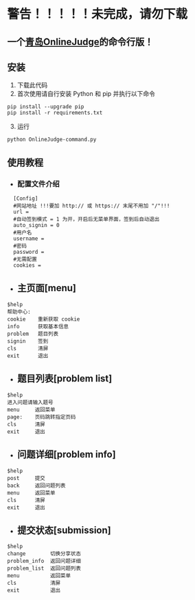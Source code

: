 # 警告！！！！！未完成，请勿下载
## 一个[青岛OnlineJudge](https://github.com/QingdaoU/OnlineJudge)的命令行版！
## 安装
1. 下载此代码
2. 首次使用请自行安装 Python 和 pip 并执行以下命令
```
pip install --upgrade pip
pip install -r requirements.txt
```
3. 运行
```
python OnlineJudge-command.py
```
## 使用教程
- ### 配置文件介绍
```
  [Config]
  #网站地址 !!!要加 http:// 或 https:// 末尾不用加 "/"!!!
  url = 
  #自动签到模式 = 1 为开，开启后无菜单界面，签到后自动退出
  auto_signin = 0
  #用户名
  username = 
  #密码 
  password = 
  #无需配置 
  cookies = 
```
- ##  主页面[menu]
```
$help
帮助中心:
cookie    重新获取 cookie
info      获取基本信息
problem   题目列表
signin    签到
cls       清屏
exit      退出
```
- ## 题目列表[problem list]
```
$help
进入问题请输入题号
menu     返回菜单
page:    页码跳转指定页码
cls      清屏
exit     退出
```
- ## 问题详细[problem info]
```
$help
post     提交
back     返回问题列表
menu     返回菜单
cls      清屏
exit     退出
```
- ## 提交状态[submission]
```
$help
change        切换分享状态
problem_info  返回问题详细
problem_list  返回问题列表
menu          返回菜单
cls           清屏
exit          退出 
```
